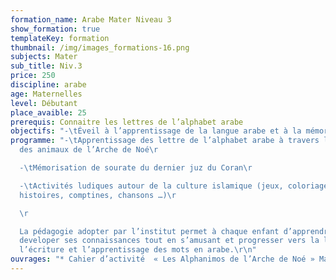 ```yaml
---
formation_name: Arabe Mater Niveau 3
show_formation: true
templateKey: formation
thumbnail: /img/images_formations-16.png
subjects: Mater
sub_title: Niv.3
price: 250
discipline: arabe
age: Maternelles
level: Débutant
place_avaible: 25
prerequis: Connaitre les lettres de l’alphabet arabe
objectifs: "-\tÉveil à l’apprentissage de la langue arabe et à la mémorisation du "
programme: "-\tApprentissage des lettre de l’alphabet arabe à travers l’univers
  des animaux de l’Arche de Noé\r

  -\tMémorisation de sourate du dernier juz du Coran\r

  -\tActivités ludiques autour de la culture islamique (jeux, coloriages,
  histoires, comptines, chansons …)\r

  \r

  La pédagogie adopter par l’institut permet à chaque enfant d’apprendre et de
  developer ses connaissances tout en s’amusant et progresser vers la lecture,
  l’écriture et l’apprentissage des mots en arabe.\r\n"
ouvrages: "* Cahier d’activité  « Les Alphanimos de l’Arche de Noé » Mater 3"
---
```

